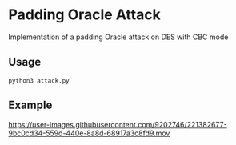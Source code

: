 # Padding Oracle Attack
Implementation of a padding Oracle attack on DES with CBC mode

## Usage

```
python3 attack.py
```

## Example



https://user-images.githubusercontent.com/9202746/221382677-9bc0cd34-559d-440e-8a8d-68917a3c8fd9.mov

